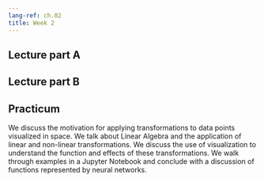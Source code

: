 ```yaml
---
lang-ref: ch.02
title: Week 2
---
```



## Lecture part A


## Lecture part B


## Practicum
We discuss the motivation for applying transformations to data points visualized in space. We talk about Linear Algebra and the application of linear and non-linear transformations. We discuss the use of visualization to understand the function and effects of these transformations. We walk through examples in a Jupyter Notebook and conclude with a discussion of functions represented by neural networks.